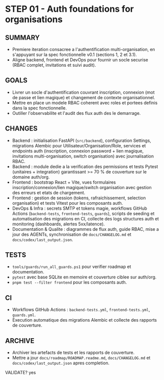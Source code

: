 # STEP 01 - Auth foundations for organisations

## SUMMARY
- Premiere iteration consacree a l'authentification multi-organisation, en s'appuyant sur la spec fonctionnelle v0.1 (sections 1, 2 et 3.1).
- Aligne backend, frontend et DevOps pour fournir un socle securise (RBAC complet, invitations et suivi audit).

## GOALS
- Livrer un socle d'authentification couvrant inscription, connexion (mot de passe et lien magique) et changement de contexte organisationnel.
- Mettre en place un modele RBAC coherent avec roles et portees definis dans la spec fonctionnelle.
- Outiller l'observabilite et l'audit des flux auth des le demarrage.

## CHANGES
- Backend : initialisation FastAPI (`src/backend`), configuration Settings, migrations Alembic pour Utilisateur/Organisation/Role, services et endpoints auth (inscription, connexion password + lien magique, invitations multi-organisation, switch organisation) avec journalisation RBAC.
- Backend : module dedie a la verification des permissions et tests Pytest (unitaires + integration) garantissant >= 70 % de couverture sur le domaine auth/org.
- Frontend : bootstrap React + Vite, vues formulaires inscription/connexion/lien magique/switch organisation avec gestion des erreurs et etats de chargement.
- Frontend : gestion de session (tokens, rafraichissement, selection organisation) et tests Vitest pour les composants auth.
- DevOps & Infra : secrets SMTP et tokens magie, workflows GitHub Actions (`backend-tests`, `frontend-tests`, `guards`), scripts de seeding et automatisation des migrations en CI, collecte des logs structures auth et monitoring (dashboards, alertes 5xx/latence).
- Documentation & Qualite : diagrammes de flux auth, guide RBAC, mise a jour des AGENTs, synchronisation de `docs/CHANGELOG.md` et `docs/codex/last_output.json`.

## TESTS
- `tools/guards/run_all_guards.ps1` pour verifier roadmap et documentation.
- `pytest` avec base SQLite en memoire et couverture ciblee sur auth/org.
- `pnpm test --filter frontend` pour les composants auth.

## CI
- Workflows GitHub Actions : `backend-tests.yml`, `frontend-tests.yml`, `guards.yml`.
- Execution automatique des migrations Alembic et collecte des rapports de couverture.

## ARCHIVE
- Archiver les artefacts de tests et les rapports de couverture.
- Mettre a jour `docs/roadmap/ROADMAP.readme.md`, `docs/CHANGELOG.md` et `docs/codex/last_output.json` apres completion.

VALIDATE? yes
